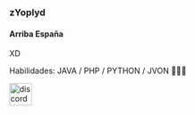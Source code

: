 ### zYoplyd
#### Arriba España

XD

Habilidades:  JAVA / PHP / PYTHON / JVON  🥵🥵🥵 


[<img src='https://cdn.jsdelivr.net/npm/simple-icons@3.0.1/icons/discord.svg' alt='discord' height='40'>](https://f.wetop.cf/s/discord)  

